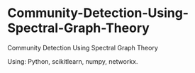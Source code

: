 # Community-Detection-Using-Spectral-Graph-Theory
Community Detection Using Spectral Graph Theory

Using: Python, scikitlearn, numpy, networkx.
